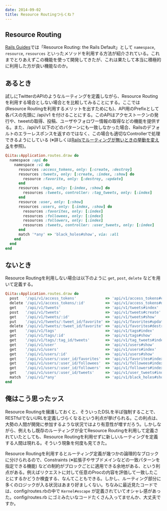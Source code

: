 ```yaml
---
date: 2014-09-02
title: Resource Routingつらくね？
---
```



## Resource Routing
[Rails Guides](http://guides.rubyonrails.org/routing.html#resource-routing-the-rails-default)では「Resource Routing: the Rails Default」として `namespace`, `resource`, `resources` といったメソッドを利用する方法が紹介されている。これまでとりあえずこの機能を使って開発してきたが、これは果たして本当に積極的に利用した方が良い機能なのか。

## あるとき
試しにTwitterのAPIのようなルーティングを定義しながら、Resource Routingを利用する場合としない場合とを比較してみることにする。ここでは (Resource Routingを利用するメリットを出すためにも)、API用のPrefixとして各パスの先頭に /api/v1 を付けることにする。このAPIはアクセストークンの発行や、tweetの取得、投稿、ユーザやフォロワー情報の取得などの機能を提供する。また、/api/v1 以下のどのパターンにも一致しなかった場合、Railsのデフォルトのエラーレスポンスを返すのではなく、この場合も適切なControllerで処理できるようにしている (※詳しくは[Railsでルーティングが無いときの挙動を変える](http://qiita.com/r7kamura/items/e0eddd3581cab6e0cae0)を参照)。

```ruby
Qiita::Application.routes.draw do
  namespace :api do
    namespace :v1 do
      resources :access_tokens, only: [:create, :destroy]
      resources :tweets, only: [:create, :index, :show] do
        resource :favorite, only: [:destroy, :update]
      end
      resources :tags, only: [:index, :show] do
        resources :tweets, controller: :tag_tweets, only: [:index]
      end
      resource :user, only: [:show]
      resources :users, only: [:index, :show] do
        resources :favorites, only: [:index]
        resources :followees, only: [:index]
        resources :followers, only: [:index]
        resources :tweets, controller: :user_tweets, only: [:index]
      end
      match '*any' => 'black_holes#show', via: :all
    end
  end
end
```

## ないとき
Resource Routingを利用しない場合は以下のように `get`, `post`, `delete` などを用いて定義する。

```ruby
Qiita::Application.routes.draw do
  post   '/api/v1/access_tokens'             => 'api/v1/access_tokens#create'
  delete '/api/v1/access_tokens/:id'         => 'api/v1/access_tokens#destroy'
  get    '/api/v1/tweets'                    => 'api/v1/tweets#index'
  post   '/api/v1/tweets'                    => 'api/v1/tweets#create'
  get    '/api/v1/tweets/:id'                => 'api/v1/tweets#show'
  put    '/api/v1/tweets/:tweet_id/favorite' => 'api/v1/favorites#update'
  delete '/api/v1/tweets/:tweet_id/favorite' => 'api/v1/favorites#destroy'
  get    '/api/v1/tags'                      => 'api/v1/tags#index'
  get    '/api/v1/tags/:id'                  => 'api/v1/tags#show'
  get    '/api/v1/tags/:tag_id/tweets'       => 'api/v1/tag_tweets#index'
  get    '/api/v1/user'                      => 'api/v1/users#show'
  get    '/api/v1/users'                     => 'api/v1/users#index'
  get    '/api/v1/users/:id'                 => 'api/v1/users#show'
  get    '/api/v1/users/:user_id/favorites'  => 'api/v1/favorites#index'
  get    '/api/v1/users/:user_id/followees'  => 'api/v1/followees#index'
  get    '/api/v1/users/:user_id/followers'  => 'api/v1/followers#index'
  get    '/api/v1/users/:user_id/tweets'     => 'api/v1/user_tweets#index'
  match  '/api/v1/*any'                      => 'api/v1/black_holes#show', via: :all
end
```

## 俺はこう思ったッス

Resource Routingを擁護しておくと、そういったDSLを半ば強制することで、RESTfulでないURLを定義しづらくなるという利点が挙げられる。この利点は、大勢の人間が開発に参加するような状況ではより有意性が増すだろう。しかしながら、例えもし既存のルーティングが全てResource Routingを利用して定義されていたとしても、Resource Routingを利用せずに新しいルーティングを定義する人間は現れる。そういう現象を何度も見てきた。

Resource Routingを利用するとルーティング定義が幾つかの論理的なブロックに分けられるので、Constraints (※拡張子やサブドメインなどの一致パターンを指定できる機能) などの制約がブロックごとに適用できる余地がある、という利点がある。例えばリクエストに対して任意のProcの内容を評価して一致したことにするかどうか検査する、なんてこともできる。しかし、ルーティング部分に多くのロジックが入る状況はあまり好ましくない。ちなみに最近見たコードでは、config/routes.rbの中で `Kernel#escape` が定義されていてオシャレ感があった。config/routes.rb にゴミみたいなコードたくさん入ってませんか、大丈夫ですか。
